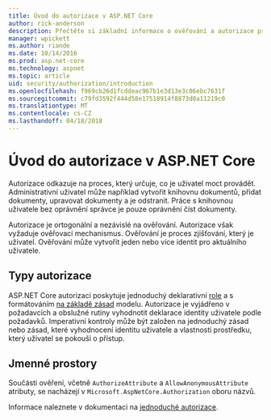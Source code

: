 ```yaml
---
title: Úvod do autorizace v ASP.NET Core
author: rick-anderson
description: Přečtěte si základní informace o ověřování a autorizace práce v aplikacích ASP.NET Core.
manager: wpickett
ms.author: riande
ms.date: 10/14/2016
ms.prod: asp.net-core
ms.technology: aspnet
ms.topic: article
uid: security/authorization/introduction
ms.openlocfilehash: f969cb26d1fcddeac967b1e3d13e3c06ebc7631f
ms.sourcegitcommit: c79fd3592f444d58e17518914f8873d0a11219c0
ms.translationtype: MT
ms.contentlocale: cs-CZ
ms.lasthandoff: 04/18/2018
---
```

# <a name="introduction-to-authorization-in-aspnet-core"></a>Úvod do autorizace v ASP.NET Core

<a name="security-authorization-introduction"></a>

Autorizace odkazuje na proces, který určuje, co je uživatel moct provádět. Administrativní uživatel může například vytvořit knihovnu dokumentů, přidat dokumenty, upravovat dokumenty a je odstranit. Práce s knihovnou uživatele bez oprávnění správce je pouze oprávnění číst dokumenty.

Autorizace je ortogonální a nezávislé na ověřování. Autorizace však vyžaduje ověřovací mechanismus. Ověřování je proces zjišťování, který je uživatel. Ověřování může vytvořit jeden nebo více identit pro aktuálního uživatele.

## <a name="authorization-types"></a>Typy autorizace

ASP.NET Core autorizaci poskytuje jednoduchý deklarativní [role](xref:security/authorization/roles) a s formátováním [na základě zásad](xref:security/authorization/policies) modelu. Autorizace je vyjádřeno v požadavcích a obslužné rutiny vyhodnotit deklarace identity uživatele podle požadavků. Imperativní kontroly může být založen na jednoduchý zásad nebo zásad, které vyhodnocení identitu uživatele a vlastnosti prostředku, který uživatel se pokouší o přístup.

## <a name="namespaces"></a>Jmenné prostory

Součásti ověření, včetně `AuthorizeAttribute` a `AllowAnonymousAttribute` atributy, se nacházejí v `Microsoft.AspNetCore.Authorization` oboru názvů.

Informace naleznete v dokumentaci na [jednoduché autorizace](xref:security/authorization/simple).
